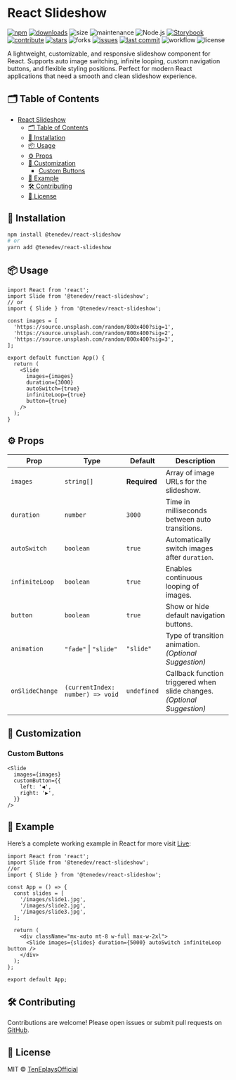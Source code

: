 # React Slideshow

<div class="badge-wrapper">

[![npm](https://img.shields.io/npm/v/@tenedev/react-slideshow?color=blue&label=NPM&logo=npm&style=flat-square)](https://www.npmjs.com/package/@tenedev/react-slideshow)
[![downloads](https://img.shields.io/npm/dt/@tenedev/react-slideshow?color=blue&label=Downloads&logo=archive&style=flat-square)](https://www.npmjs.com/package/@tenedev/react-slideshow)
![size](https://img.shields.io/bundlephobia/minzip/@tenedev/react-slideshow?style=flat-square&label=Size&logo=webpack&color=blue)
![maintenance](https://img.shields.io/maintenance/active/2025?style=flat-square&label=Maintained&logo=calendar&color=blue)
![Node.js](https://img.shields.io/badge/Node.js-%3E%3D16-blue?logo=node.js&style=flat-square)
[![Storybook](https://img.shields.io/badge/Storybook-Live%20Docs-blue?logo=storybook&style=flat-square)](https://teneplaysofficial.github.io/react-slideshow/?path=/docs/introduction--docs)
[![contribute](https://img.shields.io/badge/Contribute-Open%20PRs-blue?style=flat-square&logo=git)](https://github.com/TenEplaysOfficial/react-slideshow/pulls)
[![stars](https://img.shields.io/github/stars/TenEplaysOfficial/react-slideshow?style=flat-square&label=Stars&logo=github)](https://github.com/TenEplaysOfficial/react-slideshow)
![forks](https://img.shields.io/github/forks/TenEplaysOfficial/react-slideshow?style=flat-square&label=Forks&logo=github)
[![issues](https://img.shields.io/github/issues/TenEplaysOfficial/react-slideshow?style=flat-square&label=Issues&logo=github&color=blue)](https://github.com/TenEplaysOfficial/react-slideshow/issues)
[![last commit](https://img.shields.io/github/last-commit/TenEplaysOfficial/react-slideshow?style=flat-square&label=Last%20Commit&logo=github&color=blue)](https://github.com/TenEplaysOfficial/react-slideshow)
![workflow](https://img.shields.io/github/actions/workflow/status/TenEplaysOfficial/react-slideshow/publish.yml?style=flat-square&label=Build&logo=githubactions&color=blue)
![license](https://img.shields.io/github/license/TenEplaysOfficial/react-slideshow?style=flat-square&label=License&logo=open-source-initiative&color=blue)

</div>

A lightweight, customizable, and responsive slideshow component for React. Supports auto image switching, infinite looping, custom navigation buttons, and flexible styling positions. Perfect for modern React applications that need a smooth and clean slideshow experience.

## 🗂️ Table of Contents

- [React Slideshow](#react-slideshow)
  - [🗂️ Table of Contents](#️-table-of-contents)
  - [🚀 Installation](#-installation)
  - [📦 Usage](#-usage)
  - [⚙️ Props](#️-props)
  - [🎨 Customization](#-customization)
    - [Custom Buttons](#custom-buttons)
  - [📘 Example](#-example)
  - [🛠️ Contributing](#️-contributing)
  - [📜 License](#-license)

## 🚀 Installation

```bash
npm install @tenedev/react-slideshow
# or
yarn add @tenedev/react-slideshow
```

## 📦 Usage

```tsx
import React from 'react';
import Slide from '@tenedev/react-slideshow';
// or
import { Slide } from '@tenedev/react-slideshow';

const images = [
  'https://source.unsplash.com/random/800x400?sig=1',
  'https://source.unsplash.com/random/800x400?sig=2',
  'https://source.unsplash.com/random/800x400?sig=3',
];

export default function App() {
  return (
    <Slide
      images={images}
      duration={3000}
      autoSwitch={true}
      infiniteLoop={true}
      button={true}
    />
  );
}
```

## ⚙️ Props

| Prop            | Type                             | Default      | Description                                                             |
| --------------- | -------------------------------- | ------------ | ----------------------------------------------------------------------- |
| `images`        | `string[]`                       | **Required** | Array of image URLs for the slideshow.                                  |
| `duration`      | `number`                         | `3000`       | Time in milliseconds between auto transitions.                          |
| `autoSwitch`    | `boolean`                        | `true`       | Automatically switch images after `duration`.                           |
| `infiniteLoop`  | `boolean`                        | `true`       | Enables continuous looping of images.                                   |
| `button`        | `boolean`                        | `true`       | Show or hide default navigation buttons.                                |
| `animation`     | `"fade"` \| `"slide"`            | `"slide"`    | Type of transition animation. _(Optional Suggestion)_                   |
| `onSlideChange` | `(currentIndex: number) => void` | `undefined`  | Callback function triggered when slide changes. _(Optional Suggestion)_ |

## 🎨 Customization

### Custom Buttons

```tsx
<Slide
  images={images}
  customButton={{
    left: '◀',
    right: '▶',
  }}
/>
```

## 📘 Example

Here’s a complete working example in React for more visit [Live](https://teneplaysofficial.github.io/react-slideshow):

```tsx
import React from 'react';
import Slide from '@tenedev/react-slideshow';
//or
import { Slide } from '@tenedev/react-slideshow';

const App = () => {
  const slides = [
    '/images/slide1.jpg',
    '/images/slide2.jpg',
    '/images/slide3.jpg',
  ];

  return (
    <div className="mx-auto mt-8 w-full max-w-2xl">
      <Slide images={slides} duration={5000} autoSwitch infiniteLoop button />
    </div>
  );
};

export default App;
```

## 🛠️ Contributing

Contributions are welcome! Please open issues or submit pull requests on [GitHub](https://github.com/TenEplaysOfficial/react-slideshow).

## 📜 License

MIT © [TenEplaysOfficial](https://github.com/TenEplaysOfficial)

